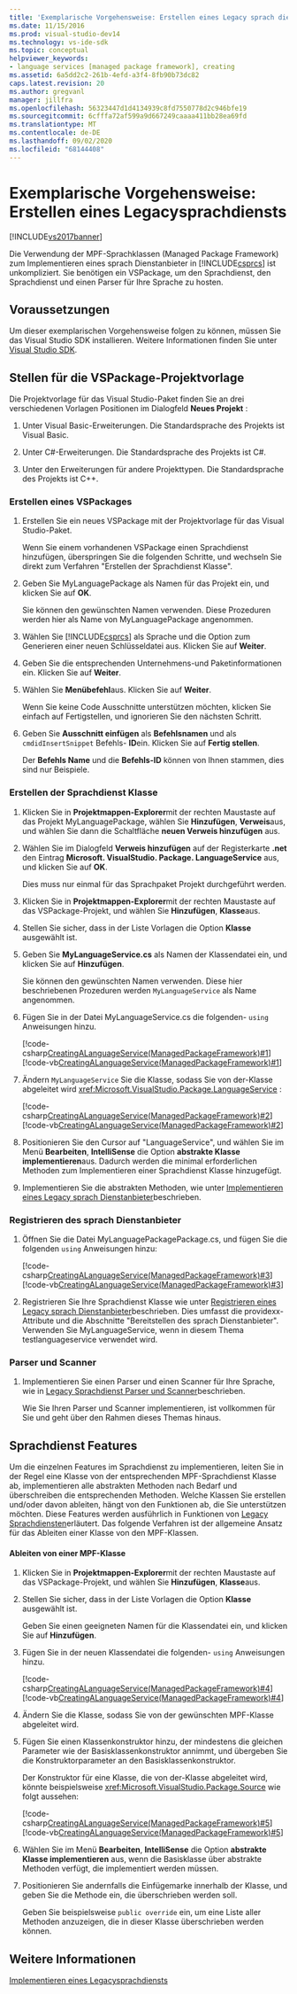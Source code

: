 ```yaml
---
title: 'Exemplarische Vorgehensweise: Erstellen eines Legacy sprach dienstangangs | Microsoft-Dokumentation'
ms.date: 11/15/2016
ms.prod: visual-studio-dev14
ms.technology: vs-ide-sdk
ms.topic: conceptual
helpviewer_keywords:
- language services [managed package framework], creating
ms.assetid: 6a5dd2c2-261b-4efd-a3f4-8fb90b73dc82
caps.latest.revision: 20
ms.author: gregvanl
manager: jillfra
ms.openlocfilehash: 56323447d1d4134939c8fd7550778d2c946bfe19
ms.sourcegitcommit: 6cfffa72af599a9d667249caaaa411bb28ea69fd
ms.translationtype: MT
ms.contentlocale: de-DE
ms.lasthandoff: 09/02/2020
ms.locfileid: "68144408"
---
```

# <a name="walkthrough-creating-a-legacy-language-service"></a>Exemplarische Vorgehensweise: Erstellen eines Legacysprachdiensts
[!INCLUDE[vs2017banner](../../includes/vs2017banner.md)]

Die Verwendung der MPF-Sprachklassen (Managed Package Framework) zum Implementieren eines sprach Dienstanbieter in [!INCLUDE[csprcs](../../includes/csprcs-md.md)] ist unkompliziert. Sie benötigen ein VSPackage, um den Sprachdienst, den Sprachdienst und einen Parser für Ihre Sprache zu hosten.  
  
## <a name="prerequisites"></a>Voraussetzungen  
 Um dieser exemplarischen Vorgehensweise folgen zu können, müssen Sie das Visual Studio SDK installieren. Weitere Informationen finden Sie unter [Visual Studio SDK](../../extensibility/visual-studio-sdk.md).  
  
## <a name="locations-for-the-visual-studio-package-project-template"></a>Stellen für die VSPackage-Projektvorlage  
 Die Projektvorlage für das Visual Studio-Paket finden Sie an drei verschiedenen Vorlagen Positionen im Dialogfeld **Neues Projekt** :  
  
1. Unter Visual Basic-Erweiterungen. Die Standardsprache des Projekts ist Visual Basic.  
  
2. Unter C#-Erweiterungen. Die Standardsprache des Projekts ist C#.  
  
3. Unter den Erweiterungen für andere Projekttypen. Die Standardsprache des Projekts ist C++.  
  
### <a name="create-a-vspackage"></a>Erstellen eines VSPackages  
  
1. Erstellen Sie ein neues VSPackage mit der Projektvorlage für das Visual Studio-Paket.  
  
     Wenn Sie einem vorhandenen VSPackage einen Sprachdienst hinzufügen, überspringen Sie die folgenden Schritte, und wechseln Sie direkt zum Verfahren "Erstellen der Sprachdienst Klasse".  
  
2. Geben Sie MyLanguagePackage als Namen für das Projekt ein, und klicken Sie auf **OK**.  
  
     Sie können den gewünschten Namen verwenden. Diese Prozeduren werden hier als Name von MyLanguagePackage angenommen.  
  
3. Wählen Sie [!INCLUDE[csprcs](../../includes/csprcs-md.md)] als Sprache und die Option zum Generieren einer neuen Schlüsseldatei aus. Klicken Sie auf **Weiter**.  
  
4. Geben Sie die entsprechenden Unternehmens-und Paketinformationen ein. Klicken Sie auf **Weiter**.  
  
5. Wählen Sie **Menübefehl**aus. Klicken Sie auf **Weiter**.  
  
     Wenn Sie keine Code Ausschnitte unterstützen möchten, klicken Sie einfach auf Fertigstellen, und ignorieren Sie den nächsten Schritt.  
  
6. Geben Sie **Ausschnitt einfügen** als **Befehlsnamen** und als `cmdidInsertSnippet` Befehls- **ID**ein. Klicken Sie auf **Fertig stellen**.  
  
     Der **Befehls Name** und die **Befehls-ID** können von Ihnen stammen, dies sind nur Beispiele.  
  
### <a name="create-the-language-service-class"></a>Erstellen der Sprachdienst Klasse  
  
1. Klicken Sie in **Projektmappen-Explorer**mit der rechten Maustaste auf das Projekt MyLanguagePackage, wählen Sie **Hinzufügen**, **Verweis**aus, und wählen Sie dann die Schaltfläche **neuen Verweis hinzufügen** aus.  
  
2. Wählen Sie im Dialogfeld **Verweis hinzufügen** auf der Registerkarte **.net** den Eintrag **Microsoft. VisualStudio. Package. LanguageService** aus, und klicken Sie auf **OK**.  
  
     Dies muss nur einmal für das Sprachpaket Projekt durchgeführt werden.  
  
3. Klicken Sie in **Projektmappen-Explorer**mit der rechten Maustaste auf das VSPackage-Projekt, und wählen Sie **Hinzufügen**, **Klasse**aus.  
  
4. Stellen Sie sicher, dass in der Liste Vorlagen die Option **Klasse** ausgewählt ist.  
  
5. Geben Sie **MyLanguageService.cs** als Namen der Klassendatei ein, und klicken Sie auf **Hinzufügen**.  
  
     Sie können den gewünschten Namen verwenden. Diese hier beschriebenen Prozeduren werden `MyLanguageService` als Name angenommen.  
  
6. Fügen Sie in der Datei MyLanguageService.cs die folgenden- `using` Anweisungen hinzu.  
  
     [!code-csharp[CreatingALanguageService(ManagedPackageFramework)#1](../../snippets/csharp/VS_Snippets_VSSDK/creatingalanguageservice(managedpackageframework)/cs/mylanguageservice.cs#1)]
     [!code-vb[CreatingALanguageService(ManagedPackageFramework)#1](../../snippets/visualbasic/VS_Snippets_VSSDK/creatingalanguageservice(managedpackageframework)/vb/mylanguageservice.vb#1)]  
  
7. Ändern `MyLanguageService` Sie die Klasse, sodass Sie von der-Klasse abgeleitet wird <xref:Microsoft.VisualStudio.Package.LanguageService> :  
  
     [!code-csharp[CreatingALanguageService(ManagedPackageFramework)#2](../../snippets/csharp/VS_Snippets_VSSDK/creatingalanguageservice(managedpackageframework)/cs/mylanguageservice.cs#2)]
     [!code-vb[CreatingALanguageService(ManagedPackageFramework)#2](../../snippets/visualbasic/VS_Snippets_VSSDK/creatingalanguageservice(managedpackageframework)/vb/mylanguageservice.vb#2)]  
  
8. Positionieren Sie den Cursor auf "LanguageService", und wählen Sie im Menü **Bearbeiten**, **IntelliSense** die Option **abstrakte Klasse implementieren**aus. Dadurch werden die minimal erforderlichen Methoden zum Implementieren einer Sprachdienst Klasse hinzugefügt.  
  
9. Implementieren Sie die abstrakten Methoden, wie unter [Implementieren eines Legacy sprach Dienstanbieter](../../extensibility/internals/implementing-a-legacy-language-service2.md)beschrieben.  
  
### <a name="register-the-language-service"></a>Registrieren des sprach Dienstanbieter  
  
1. Öffnen Sie die Datei MyLanguagePackagePackage.cs, und fügen Sie die folgenden `using` Anweisungen hinzu:  
  
     [!code-csharp[CreatingALanguageService(ManagedPackageFramework)#3](../../snippets/csharp/VS_Snippets_VSSDK/creatingalanguageservice(managedpackageframework)/cs/mylanguagepackagepackage.cs#3)]
     [!code-vb[CreatingALanguageService(ManagedPackageFramework)#3](../../snippets/visualbasic/VS_Snippets_VSSDK/creatingalanguageservice(managedpackageframework)/vb/mylanguagepackagepackage.vb#3)]  
  
2. Registrieren Sie Ihre Sprachdienst Klasse wie unter [Registrieren eines Legacy sprach Dienstanbieter](../../extensibility/internals/registering-a-legacy-language-service1.md)beschrieben. Dies umfasst die providexx-Attribute und die Abschnitte "Bereitstellen des sprach Dienstanbieter". Verwenden Sie MyLanguageService, wenn in diesem Thema testlanguageservice verwendet wird.  
  
### <a name="the-parser-and-scanner"></a>Parser und Scanner  
  
1. Implementieren Sie einen Parser und einen Scanner für Ihre Sprache, wie in [Legacy Sprachdienst Parser und Scanner](../../extensibility/internals/legacy-language-service-parser-and-scanner.md)beschrieben.  
  
     Wie Sie Ihren Parser und Scanner implementieren, ist vollkommen für Sie und geht über den Rahmen dieses Themas hinaus.  
  
## <a name="language-service-features"></a>Sprachdienst Features  
 Um die einzelnen Features im Sprachdienst zu implementieren, leiten Sie in der Regel eine Klasse von der entsprechenden MPF-Sprachdienst Klasse ab, implementieren alle abstrakten Methoden nach Bedarf und überschreiben die entsprechenden Methoden. Welche Klassen Sie erstellen und/oder davon ableiten, hängt von den Funktionen ab, die Sie unterstützen möchten. Diese Features werden ausführlich in Funktionen von [Legacy Sprachdiensten](../../extensibility/internals/legacy-language-service-features1.md)erläutert. Das folgende Verfahren ist der allgemeine Ansatz für das Ableiten einer Klasse von den MPF-Klassen.  
  
#### <a name="deriving-from-an-mpf-class"></a>Ableiten von einer MPF-Klasse  
  
1. Klicken Sie in **Projektmappen-Explorer**mit der rechten Maustaste auf das VSPackage-Projekt, und wählen Sie **Hinzufügen**, **Klasse**aus.  
  
2. Stellen Sie sicher, dass in der Liste Vorlagen die Option **Klasse** ausgewählt ist.  
  
     Geben Sie einen geeigneten Namen für die Klassendatei ein, und klicken Sie auf **Hinzufügen**.  
  
3. Fügen Sie in der neuen Klassendatei die folgenden- `using` Anweisungen hinzu.  
  
     [!code-csharp[CreatingALanguageService(ManagedPackageFramework)#4](../../snippets/csharp/VS_Snippets_VSSDK/creatingalanguageservice(managedpackageframework)/cs/mysource.cs#4)]
     [!code-vb[CreatingALanguageService(ManagedPackageFramework)#4](../../snippets/visualbasic/VS_Snippets_VSSDK/creatingalanguageservice(managedpackageframework)/vb/mysource.vb#4)]  
  
4. Ändern Sie die Klasse, sodass Sie von der gewünschten MPF-Klasse abgeleitet wird.  
  
5. Fügen Sie einen Klassenkonstruktor hinzu, der mindestens die gleichen Parameter wie der Basisklassenkonstruktor annimmt, und übergeben Sie die Konstruktorparameter an den Basisklassenkonstruktor.  
  
     Der Konstruktor für eine Klasse, die von der-Klasse abgeleitet wird, könnte beispielsweise <xref:Microsoft.VisualStudio.Package.Source> wie folgt aussehen:  
  
     [!code-csharp[CreatingALanguageService(ManagedPackageFramework)#5](../../snippets/csharp/VS_Snippets_VSSDK/creatingalanguageservice(managedpackageframework)/cs/mysource.cs#5)]
     [!code-vb[CreatingALanguageService(ManagedPackageFramework)#5](../../snippets/visualbasic/VS_Snippets_VSSDK/creatingalanguageservice(managedpackageframework)/vb/mysource.vb#5)]  
  
6. Wählen Sie im Menü **Bearbeiten**, **IntelliSense** die Option **abstrakte Klasse implementieren** aus, wenn die Basisklasse über abstrakte Methoden verfügt, die implementiert werden müssen.  
  
7. Positionieren Sie andernfalls die Einfügemarke innerhalb der Klasse, und geben Sie die Methode ein, die überschrieben werden soll.  
  
     Geben Sie beispielsweise `public override` ein, um eine Liste aller Methoden anzuzeigen, die in dieser Klasse überschrieben werden können.  
  
## <a name="see-also"></a>Weitere Informationen  
 [Implementieren eines Legacysprachdiensts](../../extensibility/internals/implementing-a-legacy-language-service1.md)
